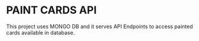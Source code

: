 # PAINT CARDS API

This project uses MONGO DB and it serves API Endpoints to access painted cards available in database.

